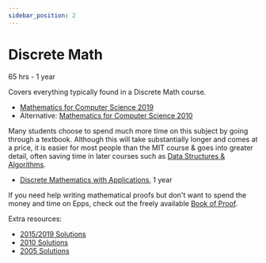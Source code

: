 ```yaml
---
sidebar_position: 2
---
```


# Discrete Math
65 hrs - 1 year

Covers everything typically found in a Discrete Math course.
- [Mathematics for Computer Science 2019](https://openlearninglibrary.mit.edu/courses/course-v1:OCW+6.042J+2T2019/about)
- Alternative: [Mathematics for Computer Science 2010](https://ocw.mit.edu/courses/6-042j-mathematics-for-computer-science-fall-2010/)

Many students choose to spend much more time on this subject by going through a textbook. Although this will take substantially longer and comes at a price, it is easier for most people than the MIT course & goes into greater detail, often saving time in later courses such as [Data Structures & Algorithms](../dsa/index.md).
- [Discrete Mathematics with Applications](https://www.amazon.com/Discrete-Mathematics-Applications-Susanna-Epp/dp/1337694193/), 1 year

If you need help writing mathematical proofs but don't want to spend the money and time on Epps, check out the freely available [Book of Proof](https://richardhammack.github.io/BookOfProof/).

Extra resources:
- [2015/2019 Solutions](https://github.com/spamegg1/Math-for-CS-solutions)
- [2010 Solutions](https://github.com/frevib/mit-cs-math-6042-fall-2010-problems)
- [2005 Solutions](https://ocw.mit.edu/courses/electrical-engineering-and-computer-science/6-042j-mathematics-for-computer-science-fall-2005/assignments/)